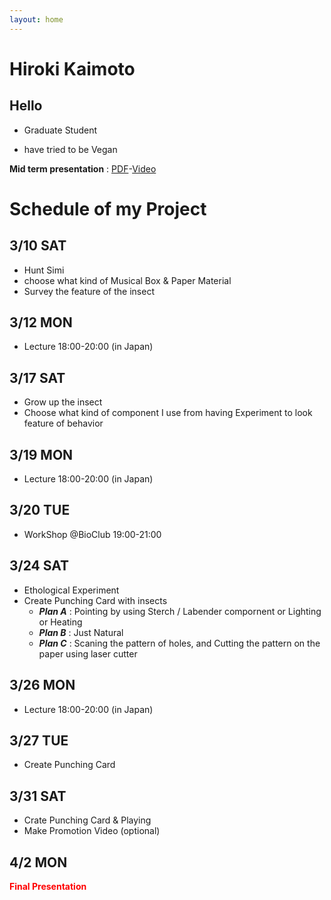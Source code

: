 ```yaml
---
layout: home
---
```



# Hiroki Kaimoto 

## Hello

- Graduate Student

- have tried to be Vegan

**Mid term presentation** : [PDF](/BHA5_Mid_Term_Presentation_hiroki_PDF.pdf)-[Video](https://youtu.be/3Wg5OagyERs)

# Schedule of my Project 
## 3/10 SAT
  - Hunt Simi
  - choose what kind of Musical Box & Paper Material
  - Survey the feature of the insect
## 3/12 MON
 - Lecture 18:00-20:00 (in Japan)
## 3/17 SAT
 - Grow up the insect
 - Choose what kind of component I use from having Experiment to look feature of behavior 
## 3/19 MON
  - Lecture 18:00-20:00 (in Japan)
## 3/20 TUE
  - WorkShop @BioClub 19:00-21:00
## 3/24 SAT
 - Ethological Experiment 
 - Create Punching Card with insects   
    - ***Plan A*** : Pointing by using Sterch / Labender compornent or Lighting or Heating 
    - ***Plan B*** : Just Natural
    - ***Plan C*** : Scaning the pattern of holes, and Cutting the pattern on the paper using laser cutter
## 3/26 MON
 - Lecture 18:00-20:00 (in Japan)
## 3/27 TUE
 - Create Punching Card
## 3/31 SAT
 - Crate Punching Card & Playing
 - Make Promotion Video (optional)
## 4/2 MON
 <font color = "Red">**Final Presentation**</font>
